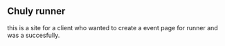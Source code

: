 ## Chuly runner 

this is a site for a client who wanted to create a event page for runner and was a succesfully.
